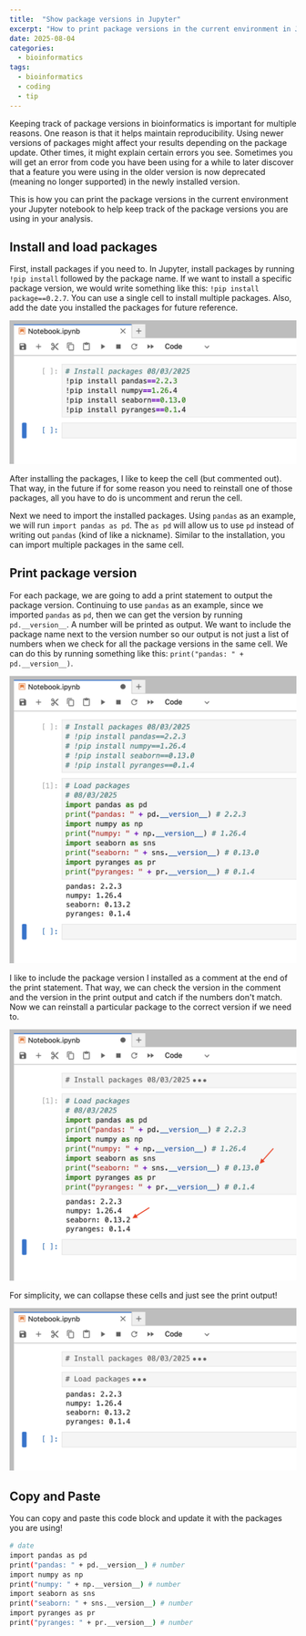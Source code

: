 ```yaml
---
title:  "Show package versions in Jupyter" 
excerpt: "How to print package versions in the current environment in Jupyter"
date: 2025-08-04
categories:
  - bioinformatics
tags:
  - bioinformatics
  - coding
  - tip
---
```


Keeping track of package versions in bioinformatics is important for multiple reasons. One reason is that it helps maintain reproducibility. Using newer versions of packages might affect your results depending on the package update. Other times, it might explain certain errors you see. Sometimes you will get an error from code you have been using for a while to later discover that a feature you were using in the older version is now deprecated (meaning no longer supported) in the newly installed version. 

This is how you can print the package versions in the current environment your Jupyter notebook to help keep track of the package versions you are using in your analysis.

## Install and load packages

First, install packages if you need to. In Jupyter, install packages by running `!pip install` followed by the package name. If we want to install a specific package version, we would write something like this: `!pip install package==0.2.7`. You can use a single cell to install multiple packages. Also, add the date you installed the packages for future reference.

![install packages](/assets/images/posts/2025-08-04-show-package-versions-in-jupyter-1.png)

After installing the packages, I like to keep the cell (but commented out). That way, in the future if for some reason you need to reinstall one of those packages, all you have to do is uncomment and rerun the cell.

Next we need to import the installed packages. Using `pandas` as an example, we will run `import pandas as pd`. The `as pd` will allow us to use `pd` instead of writing out `pandas` (kind of like a nickname). Similar to the installation, you can import multiple packages in the same cell.

## Print package version

For each package, we are going to add a print statement to output the package version. Continuing to use `pandas` as an example, since we imported `pandas` as `pd`, then we can get the version by running `pd.__version__`. A number will be printed as output. We want to include the package name next to the version number so our output is not just a list of numbers when we check for all the package versions in the same cell. We can do this by running something like this: `print("pandas: " + pd.__version__)`. 

![load packages](/assets/images/posts/2025-08-04-show-package-versions-in-jupyter-2.png)

I like to include the package version I installed as a comment at the end of the print statement. That way, we can check the version in the comment and the version in the print output and catch if the numbers don't match. Now we can reinstall a particular package to the correct version if we need to.

![load packages](/assets/images/posts/2025-08-04-show-package-versions-in-jupyter-3.png)

For simplicity, we can collapse these cells and just see the print output!

![load packages](/assets/images/posts/2025-08-04-show-package-versions-in-jupyter-4.png)

## Copy and Paste

You can copy and paste this code block and update it with the packages you are using!

```bash
# date
import pandas as pd
print("pandas: " + pd.__version__) # number
import numpy as np
print("numpy: " + np.__version__) # number
import seaborn as sns
print("seaborn: " + sns.__version__) # number
import pyranges as pr
print("pyranges: " + pr.__version__) # number
```
